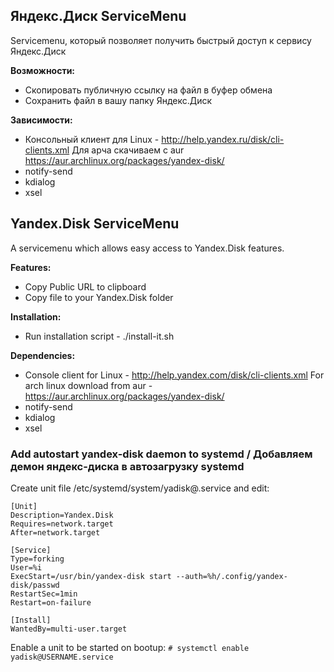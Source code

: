 Яндекс.Диск ServiceMenu 
-------------------------
Servicemenu, который позволяет получить быстрый доступ к сервису Яндекс.Диск

**Возможности:**
* Скопировать публичную ссылку на файл в буфер обмена
* Сохранить файл в вашу папку Яндекс.Диск

**Зависимости:**
* Консольный клиент для Linux - http://help.yandex.ru/disk/cli-clients.xml
  Для арча скачиваем с aur https://aur.archlinux.org/packages/yandex-disk/
* notify-send
* kdialog
* xsel


Yandex.Disk ServiceMenu
-----------------------
A servicemenu which allows easy access to Yandex.Disk features.

**Features:**
* Copy Public URL to clipboard
* Copy file to your Yandex.Disk folder

**Installation:**
* Run installation script - ./install-it.sh

**Dependencies:**
* Console client for Linux - http://help.yandex.com/disk/cli-clients.xml
  For arch linux download from aur - https://aur.archlinux.org/packages/yandex-disk/
* notify-send
* kdialog
* xsel

### Add autostart yandex-disk daemon to systemd / Добавляем демон яндекс-диска в автозагрузку systemd

Create unit file /etc/systemd/system/yadisk@.service and edit:

```
[Unit]
Description=Yandex.Disk
Requires=network.target
After=network.target

[Service]
Type=forking
User=%i
ExecStart=/usr/bin/yandex-disk start --auth=%h/.config/yandex-disk/passwd
RestartSec=1min
Restart=on-failure

[Install]
WantedBy=multi-user.target
```

Enable a unit to be started on bootup:
```# systemctl enable yadisk@USERNAME.service ```
